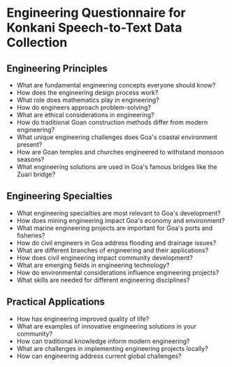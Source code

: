 # Engineering Questionnaire for Konkani Speech-to-Text Data Collection

## Engineering Principles

- What are fundamental engineering concepts everyone should know?
- How does the engineering design process work?
- What role does mathematics play in engineering?
- How do engineers approach problem-solving?
- What are ethical considerations in engineering?
- How do traditional Goan construction methods differ from modern engineering?
- What unique engineering challenges does Goa's coastal environment present?
- How are Goan temples and churches engineered to withstand monsoon seasons?
- What engineering solutions are used in Goa's famous bridges like the Zuari bridge?

## Engineering Specialties

- What engineering specialties are most relevant to Goa's development?
- How does mining engineering impact Goa's economy and environment?
- What marine engineering projects are important for Goa's ports and fisheries?
- How do civil engineers in Goa address flooding and drainage issues?
- What are different branches of engineering and their applications?
- How does civil engineering impact community development?
- What are emerging fields in engineering technology?
- How do environmental considerations influence engineering projects?
- What skills are needed for different engineering disciplines?

## Practical Applications

- How has engineering improved quality of life?
- What are examples of innovative engineering solutions in your community?
- How can traditional knowledge inform modern engineering?
- What are challenges in implementing engineering projects locally?
- How can engineering address current global challenges?
